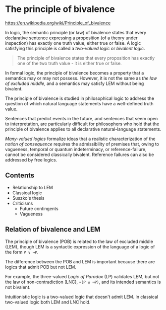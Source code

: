 # The principle of bivalence

https://en.wikipedia.org/wiki/Principle_of_bivalence

In logic, the semantic principle (or law) of bivalence states that every declarative sentence expressing a proposition (of a theory under inspection) has exactly one truth value, either true or false. A logic satisfying this principle is called a *two-valued logic* or *bivalent logic*.

>The principle of bivalence states that every proposition has exactly one of the two truth value - it is either true or false.

In formal logic, the principle of bivalence becomes a property that a semantics may or may not possess. However, it is not the same as *the law of excluded middle*, and a semantics may satisfy LEM without being bivalent.

The principle of bivalence is studied in philosophical logic to address the question of which natural language statements have a well-defined truth value.

Sentences that predict events in the future, and sentences that seem open to interpretation, are particularly difficult for philosophers who hold that the principle of bivalence applies to all declarative natural-language statements.

*Many-valued logics* formalize ideas that a realistic characterization of the *notion of consequence* requires the admissibility of premises that, owing to vagueness, temporal or quantum indeterminacy, or reference-failure, cannot be considered classically bivalent. Reference failures can also be addressed by free logics.

## Contents

- Relationship to LEM
- Classical logic
- Suszko's thesis
- Criticisms
  - Future contingents
  - Vagueness

## Relation of bivalence and LEM

The principle of bivalence (POB) is related to the law of excluded middle (LEM), though LEM is a syntactic expression of the language of a logic 
of the form `P ∨ ¬P`.

The difference between the POB and LEM is important because there are logics that admit POB but not LEM.

For example, the three-valued *Logic of Paradox* (LP) validates LEM, but not the law of non-contradiction (LNC), `¬(P ∧ ¬P)`, and its intended semantics is not bivalent.

Intuitionistic logic is a two-valued logic that doesn't admit LEM. 
In classical two-valued logic both LEM and LNC hold.
